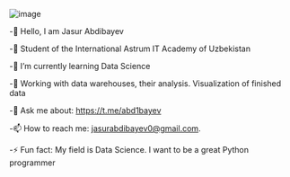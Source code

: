 ![image](https://user-images.githubusercontent.com/99121169/184105661-2b737915-7f3c-464a-9d67-b199c91d934c.png)

-👋 Hello, I am Jasur Abdibayev

-🏢 Student of the International Astrum IT Academy of Uzbekistan

-🌱 I’m currently learning Data Science

-🎯 Working with data warehouses, their analysis. Visualization of finished data

-💬 Ask me about: https://t.me/abd1bayev

-📫 How to reach me: jasurabdibayev0@gmail.com.

-⚡ Fun fact: My field is Data Science. I want to be a great Python programmer
